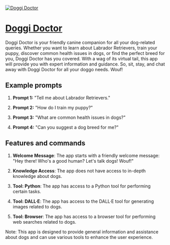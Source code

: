 [![Doggi Doctor](https://files.oaiusercontent.com/file-8uhr7rD8czfI7JyBCSovKzcA?se=2123-10-16T19%3A30%3A01Z&sp=r&sv=2021-08-06&sr=b&rscc=max-age%3D31536000%2C%20immutable&rscd=attachment%3B%20filename%3Dfb8f75a5-58bb-40f4-9b29-a1c3dd4307bd.png&sig=tNvgNe2cM6A9E8Dwg8yZEYU2uyoczufEaaRmeiTnX1A%3D)](https://chat.openai.com/g/g-wcEycjs2A-doggi-doctor)

# [Doggi Doctor](https://chat.openai.com/g/g-wcEycjs2A-doggi-doctor)

Doggi Doctor is your friendly canine companion for all your dog-related queries. Whether you want to learn about Labrador Retrievers, train your puppy, discover common health issues in dogs, or find the perfect breed for you, Doggi Doctor has you covered. With a wag of its virtual tail, this app will provide you with expert information and guidance. So, sit, stay, and chat away with Doggi Doctor for all your doggo needs. Wouf!

## Example prompts

1. **Prompt 1:** "Tell me about Labrador Retrievers."

2. **Prompt 2:** "How do I train my puppy?"

3. **Prompt 3:** "What are common health issues in dogs?"

4. **Prompt 4:** "Can you suggest a dog breed for me?"

## Features and commands

1. **Welcome Message**: The app starts with a friendly welcome message: "Hey there! Who's a good human? Let's talk dogs! Wouf!"

2. **Knowledge Access**: The app does not have access to in-depth knowledge about dogs.

3. **Tool: Python**: The app has access to a Python tool for performing certain tasks.

4. **Tool: DALL·E**: The app has access to the DALL·E tool for generating images related to dogs.

5. **Tool: Browser**: The app has access to a browser tool for performing web searches related to dogs.

Note: This app is designed to provide general information and assistance about dogs and can use various tools to enhance the user experience.